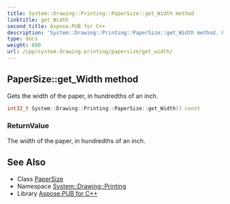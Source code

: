 ```yaml
---
title: System::Drawing::Printing::PaperSize::get_Width method
linktitle: get_Width
second_title: Aspose.PUB for C++
description: 'System::Drawing::Printing::PaperSize::get_Width method. Gets the width of the paper, in hundredths of an inch in C++.'
type: docs
weight: 600
url: /cpp/system.drawing.printing/papersize/get_width/
---
```

## PaperSize::get_Width method


Gets the width of the paper, in hundredths of an inch.

```cpp
int32_t System::Drawing::Printing::PaperSize::get_Width() const
```


### ReturnValue

The width of the paper, in hundredths of an inch.

## See Also

* Class [PaperSize](../)
* Namespace [System::Drawing::Printing](../../)
* Library [Aspose.PUB for C++](../../../)
